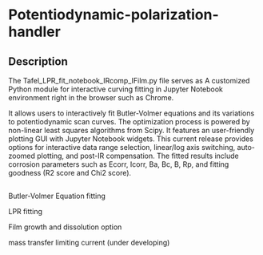 # Potentiodynamic-polarization-handler
## Description 
The Tafel_LPR_fit_notebook_IRcomp_IFilm.py file serves as A customized Python module for interactive curving fitting in Jupyter Notebook environment right in the browser such as Chrome. 

It allows users to interactively fit Butler-Volmer equations and its variations to potentiodynamic scan curves. The optimization process is powered by non-linear least squares algorithms from Scipy. It features an user-friendly plotting GUI with Jupyter Notebook widgets. This current release provides options for interactive data range selection, linear/log axis switching, auto-zoomed plotting, and post-IR compensation. The fitted results include corrosion parameters such as Ecorr, Icorr, Ba, Bc, B, Rp, and fitting goodness (R2 score and Chi2 score).

## 

Butler-Volmer Equation fitting

LPR fitting

Film growth and dissolution option

mass transfer limiting current (under developing)
